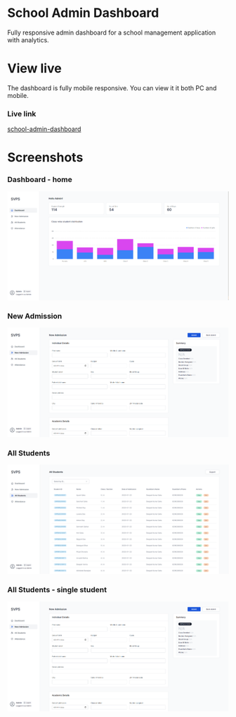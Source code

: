# School Admin Dashboard

Fully responsive admin dashboard for a school management application with analytics.

# View live

The dashboard is fully mobile responsive. You can view it it both PC and mobile.

### Live link

[school-admin-dashboard](https://a56-school-admin-dashboard.vercel.app/)

# Screenshots

### Dashboard - home

![Dashboard - home](./screenshots/3-dashboard-home.PNG)

### New Admission

![New Admission](./screenshots/4-dashboard-new-admission.PNG)

### All Students

![All Students](./screenshots/5-dashboard-all-students.PNG)

### All Students - single student

![All Students - single student](./screenshots/4-dashboard-new-admission.PNG)


